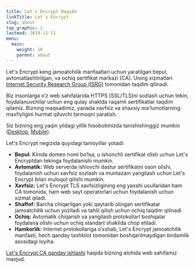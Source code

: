 ```yaml
---
title: Let's Encrypt Haqida
linkTitle: Let's Encrypt
slug: about
top_graphic: 1
lastmod: 2019-11-11
menu:
  main:
    weight: 10
    parent: about
---
```


Let's Encrypt keng jamoatchilik manfaatlari uchun yaratilgan bepul, avtomatlashtirilgan, va ochiq sertifikat markazi (CA). Uning xizmatlari [Internet Security Research Group (ISRG)](https://www.abetterinternet.org/) tomonidan taqdim qilinadi.

Biz insonlarga o‘z web sahifalarida HTTPS (SSL/TLS)ni sozlash uchun tekin, foydalanuvchilar uchun eng qulay shaklda raqamli sertifikatlar taqdim qilamiz. Bizning maqsadimiz, yanada xavfsiz va shaxsiy ma'lumotlarning maxfiyligini hurmat qiluvchi tarmoqni yaratish.

Siz bizning eng yaqin yildagi yillik hisobotimizda tanishishinggiz mumkin ([Desktop](https://abetterinternet.org/documents/2019-ISRG-Annual-Report-Desktop.pdf), [Mobile](https://abetterinternet.org/documents/2019-ISRG-Annual-Report-Mobile.pdf)).

Let's Encrypt negizida quyidagi tamoyillar yotadi:

* <strong>Bepul:</strong> Kimda domen nomi bo‘lsa, u ishonchli sertifikat olish uchun Let's Encryptdan tekinga foydalanishi mumkin.
* <strong>Avtomatik:</strong> Web serverda ishlovchi dastur sertifikatni oson olishi, foydalanish uchun xavfsiz sozlash va muntazam yangilash uchun Let's Encrypt bilan muloqot qilishi mumkin. 
* <strong>Xavfsiz:</strong> Let's Encrypt TLS xavfsizligining eng yaxshi usullaridan ham CA tomonida, ham web sayt operatorlari uchun foydalanish uchun xizmat qiladi.
* <strong>Shaffof:</strong> Barcha chiqarilgan yoki qaytarib olingan sertifikatar jamoatchilik uchun yoziladi va tahlil qilish uchun ochiq taqdim qilinadi.
* <strong>Ochiq:</strong> Avtomatik chiqarish va yangilash protokollari boshqalar foydalana olishi uchun ochiq standart shaklida chop etiladi.
* <strong>Hamkorlik:</strong> Internet protokollariga o‘xshab, Let's Encrypt jamoatchilik manfaati, hech qanday tashkilot tomonidan boshqarilmaydigan birdamlik asosidagi loyiha.

[Let's Encrypt CA qanday ishlashi](/how-it-works) haqida bizning alohida web sahifamiz mavjud.
